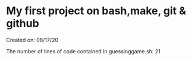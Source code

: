 # My first project on **bash,make, git & github** 
 Created on: 08/17/20

 The number of lines of code contained in guessinggame.sh: 21

